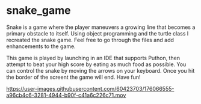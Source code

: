 # snake_game
Snake is a game where the player maneuvers a growing line that becomes a primary obstacle to itself. Using object programming and the turtle class I recreated the snake game. Feel free to go through the files and add enhancements to the game. 

This game is played by launching in an IDE that supports Puthon, then attempt to beat your high score by eating as much food as possible. You can control the snake by moving the arrows on your keyboard. Once you hit the border of the screent the game will end. Have fun!


https://user-images.githubusercontent.com/60423703/176066555-a96cb4c6-3281-4944-b90f-c41a6c226c71.mov

